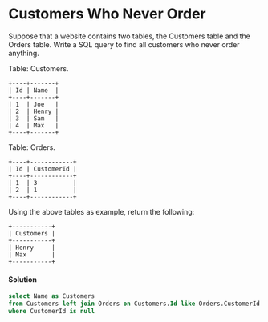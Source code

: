 # Customers Who Never Order
Suppose that a website contains two tables, the Customers table and the Orders table. Write a SQL query to find all customers who never order anything.

Table: Customers.
```text
+----+-------+
| Id | Name  |
+----+-------+
| 1  | Joe   |
| 2  | Henry |
| 3  | Sam   |
| 4  | Max   |
+----+-------+
```

Table: Orders.
```text
+----+------------+
| Id | CustomerId |
+----+------------+
| 1  | 3          |
| 2  | 1          |
+----+------------+
```

Using the above tables as example, return the following:
```text
+-----------+
| Customers |
+-----------+
| Henry     |
| Max       |
+-----------+
```

#### Solution
```sql
select Name as Customers
from Customers left join Orders on Customers.Id like Orders.CustomerId
where CustomerId is null
```